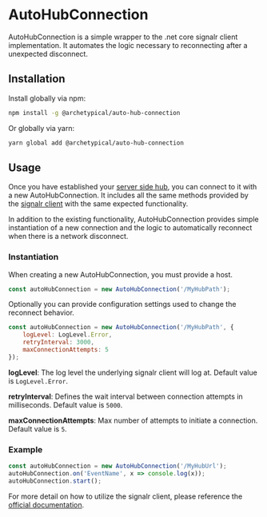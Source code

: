 # AutoHubConnection
 
AutoHubConnection is a simple wrapper to the .net core signalr client implementation. It automates the logic necessary to reconnecting after a unexpected disconnect.

## Installation

Install globally via npm:

```sh
npm install -g @archetypical/auto-hub-connection
```

Or globally via yarn:

```sh
yarn global add @archetypical/auto-hub-connection
```

## Usage

Once you have established your [server side hub](https://docs.microsoft.com/en-us/aspnet/core/signalr/hubs?view=aspnetcore-2.2), you can connect to it with a new AutoHubConnection. It includes all the same methods provided by the [signalr client](https://docs.microsoft.com/en-us/javascript/api/@aspnet/signalr/hubconnection?view=signalr-js-latest) with the same expected functionality.

In addition to the existing functionality, AutoHubConnection provides simple instantiation of a new connection and the logic to automatically reconnect when there is a network disconnect.

### Instantiation

When creating a new AutoHubConnection, you must provide a host.

```js
const autoHubConnection = new AutoHubConnection('/MyHubPath');
```

Optionally you can provide configuration settings used to change the reconnect behavior.

```js
const autoHubConnection = new AutoHubConnection('/MyHubPath', {
    logLevel: LogLevel.Error,
    retryInterval: 3000,
    maxConnectionAttempts: 5
});
```

**logLevel**: The log level the underlying signalr client will log at. Default value is `LogLevel.Error`.

**retryInterval**: Defines the wait interval between connection attempts in milliseconds. Default value is `5000`.

**maxConnectionAttempts**: Max number of attempts to initiate a connection. Default value is `5`.

### Example

```js
const autoHubConnection = new AutoHubConnection('/MyHubUrl');
autoHubConnection.on('EventName', x => console.log(x));
autoHubConnection.start();
```

For more detail on how to utilize the signalr client, please reference the [official documentation](https://docs.microsoft.com/en-us/javascript/api/@aspnet/signalr/hubconnection?view=signalr-js-latest).
